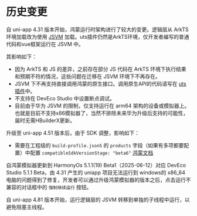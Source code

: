 # 历史变更

自 uni-app 4.31 版本开始，鸿蒙运行时架构进行了较大的变更。逻辑层从 ArkTS 环境加载改为使用 [JSVM](https://developer.huawei.com/consumer/cn/doc/harmonyos-guides-V5/jsvm-introduction-V5?ha_source=Dcloud&ha_sourceId=89000448) 加载。uts插件仍然是ArkTS环境，仅开发者编写的普通代码和vue框架运行在 JSVM 中。

其影响如下：

- 因为 ArkTS 和 JS 的差异，之前存在部分 JS 代码在 ArkTS 环境下执行结果和预期不符的情况，这些问题在迁移在 JSVM 环境下不再存在。
- JSVM 下不再支持直接调用鸿蒙的原生接口。调用原生API的代码请写在 [uts 插件](https://doc.dcloud.net.cn/uni-app-x/plugin/uts-for-harmony.html)中。
- 不支持在 DevEco Studio 中设置断点调试。
- 目前由于华为 JSVM 的限制，仅支持运行在 arm64 架构的设备或模拟器上。也就是目前不支持x86模拟器了，当然不排除未来华为升级后支持的可能性，届时无需HBuilderX更新。

升级至 uni-app 4.51 版本后，由于 SDK 调整，影响如下：

- 需要在工程级的 `build-profile.json5` 的 `products` 字段（如果有多项都要配置）中配置 `compatibleSdkVersionStage: "beta6"` [鸿蒙文档](https://developer.huawei.com/consumer/cn/doc/harmonyos-guides-V5/ide-hvigor-build-profile-V5?ha_source=Dcloud&ha_sourceId=89000448)


自鸿蒙模拟器更新到 HarmonyOs 5.1.1(19) Beta1（2025-06-12）对应 DevEco Studio 5.1.1 Beta，由 4.31 产生的 uniapp 项目无法运行到 windows的 x86_64 电脑的问题得到了修复，开发者可以通过升级鸿蒙模拟器的版本之后，点击运行不兼容的对话框中的 `强制继续运行` 按钮。

自 uni-app 4.81 版本开始，运行逻辑层的 JSVM 转移到单独的子线程中运行，以避免阻塞主线程。
